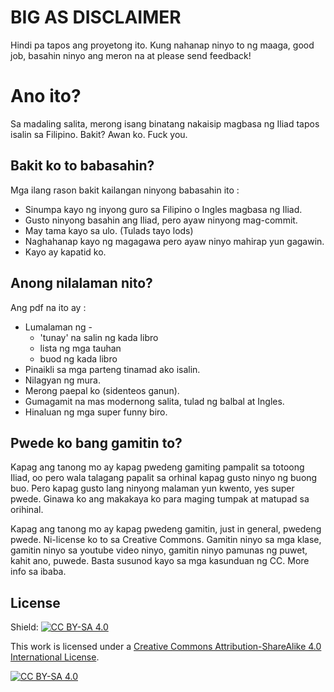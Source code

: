 # BIG AS DISCLAIMER

Hindi pa tapos ang proyetong ito. Kung nahanap ninyo to ng maaga, good job, basahin ninyo ang meron na at please send feedback!

# Ano ito?

Sa madaling salita, merong isang binatang nakaisip magbasa ng Iliad tapos isalin sa Filipino. Bakit? Awan ko. Fuck you.

## Bakit ko to babasahin?

Mga ilang rason bakit kailangan ninyong babasahin ito :

* Sinumpa kayo ng inyong guro sa Filipino o Ingles magbasa ng Iliad.
* Gusto ninyong basahin ang Iliad, pero ayaw ninyong mag-commit.
* May tama kayo sa ulo. (Tulads tayo lods)
* Naghahanap kayo ng magagawa pero ayaw ninyo mahirap yun gagawin.
* Kayo ay kapatid ko.

## Anong nilalaman nito?

Ang pdf na ito ay :
* Lumalaman ng -
    * 'tunay' na salin ng kada libro
    * lista ng mga tauhan
    * buod ng kada libro
* Pinaikli sa mga parteng tinamad ako isalin.
* Nilagyan ng mura.
* Merong paepal ko (sidenteos ganun).
* Gumagamit na mas modernong salita, tulad ng balbal at Ingles.
* Hinaluan ng mga super funny biro.


## Pwede ko bang gamitin to?

Kapag ang tanong mo ay kapag pwedeng gamiting pampalit sa totoong Iliad, oo pero wala talagang papalit sa orhinal kapag gusto ninyo ng buong buo. Pero kapag gusto lang ninyong malaman yun kwento, yes super pwede. Ginawa ko ang makakaya ko para maging tumpak at matupad sa orihinal.

Kapag ang tanong mo ay kapag pwedeng gamitin, just in general, pwedeng pwede. Ni-license ko to sa Creative Commons. Gamitin ninyo sa mga klase, gamitin ninyo sa youtube video ninyo, gamitin ninyo pamunas ng puwet, kahit ano, puwede. Basta susunod kayo sa mga kasunduan ng CC. More info sa ibaba.

## License
Shield: [![CC BY-SA 4.0][cc-by-sa-shield]][cc-by-sa]

This work is licensed under a
[Creative Commons Attribution-ShareAlike 4.0 International License][cc-by-sa].

[![CC BY-SA 4.0][cc-by-sa-image]][cc-by-sa]

[cc-by-sa]: http://creativecommons.org/licenses/by-sa/4.0/
[cc-by-sa-image]: https://licensebuttons.net/l/by-sa/4.0/88x31.png
[cc-by-sa-shield]: https://img.shields.io/badge/License-CC%20BY--SA%204.0-lightgrey.svg